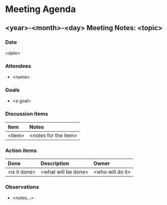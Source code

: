 # Meeting Agenda

## &lt;year&gt;-&lt;month&gt;-&lt;day&gt; Meeting Notes: &lt;topic&gt;

### Date

&lt;date&gt;

### Attendees

* &lt;name&gt;

### Goals

* &lt;a goal&gt;

### Discussion items

| Item | Notes |
| :--- | :--- |
| &lt;item&gt; | &lt;notes for the item&gt; |

### Action items

| Done | Description | Owner |
| :--- | :--- | :--- |
| &lt;is it done&gt; | &lt;what will be done&gt; | &lt;who will do it&gt; |

### Observations

* &lt;notes...&gt;

